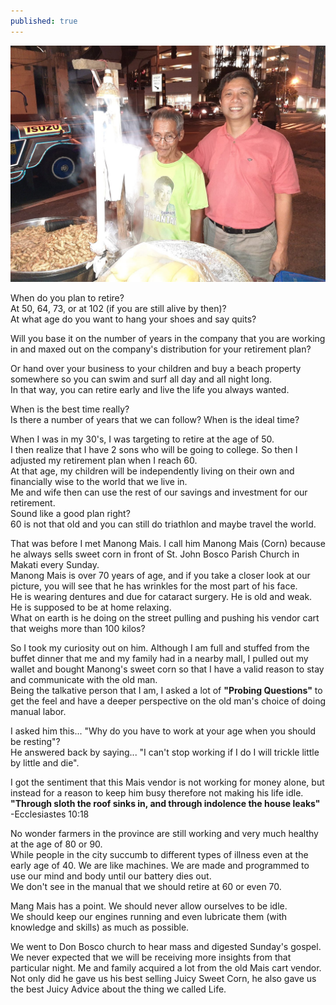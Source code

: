 ```yaml
---
published: true
---
```

![Retire](/images/Retire.jpg)

When do you plan to retire?   
At 50, 64, 73, or at 102 (if you are still alive by then)?   
At what age do you want to hang your shoes and say quits?

Will you base it on the number of years in the company that you are working in and maxed out on the company's distribution for your retirement plan?

Or hand over your business to your children and buy a beach property somewhere so you can swim and surf all day and all night long.   
In that way, you can retire early and live the life you always wanted.

When is the best time really?   
Is there a number of years that we can follow? 
When is the ideal time?

When I was in my 30's, I was targeting to retire at the age of 50.   
I then realize that I have 2 sons who will be going to college. 
So then I adjusted my retirement plan when I reach 60.   
At that age, my children will be independently living on their own and financially wise to the world that we live in.   
Me and wife then can use the rest of our savings and investment for our retirement.   
Sound like a good plan right?   
60 is not that old and you can still do triathlon and maybe travel the world. 

That was before I met Manong Mais. I call him Manong Mais (Corn) because he always sells sweet corn in front of St. John Bosco Parish Church in Makati every Sunday.   
Manong Mais is over 70 years of age, and if you take a closer look at our picture, you will see that he has wrinkles for the most part of his face.   
He is wearing dentures and due for cataract surgery. He is old and weak. He is supposed to be at home relaxing.   
What on earth is he doing on the street pulling and pushing his vendor cart that weighs more than 100 kilos?

So I took my curiosity out on him. Although I am full and stuffed from the buffet dinner that me and my family had in a nearby mall, I pulled out my wallet and bought Manong's sweet corn so that I have a valid reason to stay and communicate with the old man.   
Being the talkative person that I am, I asked a lot of **"Probing Questions"** to get the feel and have a deeper perspective on the old man's choice of doing manual labor. 
  
I asked him this... "Why do you have to work at your age when you should be resting"?   
He answered back by saying... "I can't stop working if I do I will trickle little by little and die".

I got the sentiment that this Mais vendor is not working for money alone, but instead for a reason to keep him busy therefore not making his life idle.   
**"Through sloth the roof sinks in, and through indolence the house leaks"** -Ecclesiastes 10:18

No wonder farmers in the province are still working and very much healthy at the age of 80 or 90.   
While people in the city succumb to different types of illness even at the early age of 40.
We are like machines. We are made and programmed to use our mind and body until our battery dies out.   
We don't see in the manual that we should retire at 60 or even 70. 

Mang Mais has a point. We should never allow ourselves to be idle.   
We should keep our engines running and even lubricate them (with knowledge and skills) as much as possible.

We went to Don Bosco church to hear mass and digested Sunday's gospel. We never expected that we will be receiving more insights from that particular night.
Me and family acquired a lot from the old Mais cart vendor. 
Not only did he gave us his best selling Juicy Sweet Corn, he also gave us the best Juicy Advice about the thing we called Life.  